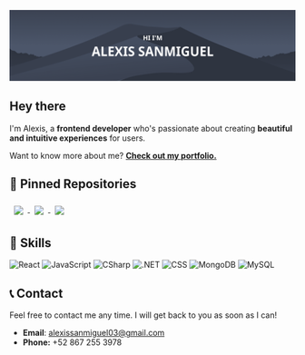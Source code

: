 [![Alexis Github Banner](./assets/banner.png)](https://alexisdev.vercel.app/)

## Hey there

I'm Alexis, a **frontend developer** who's passionate about creating **beautiful and intuitive experiences** for users.

Want to know more about me? **[Check out my portfolio.](https://alexisdev.vercel.app/)**

## 📌 Pinned Repositories

<a href="https://github.com/alexisstdev/alexisdev-portfolio">
  <img align="center" style="margin:0.5rem" src="https://github-readme-stats.vercel.app/api/pin/?username=alexisstdev&repo=alexisdev-portfolio&title_color=ffffff&text_color=c9cacc&icon_color=4c566a&bg_color=2e3440" />
</a>

<a href="https://github.com/alexisstdev/alexis.ai">
  <img align="center" style="margin:0.5rem" src="https://github-readme-stats.vercel.app/api/pin/?username=alexisstdev&repo=alexis.ai&title_color=ffffff&text_color=c9cacc&icon_color=4c566a&bg_color=2e3440" />
</a>

<a href="https://github.com/alexisstdev/binary-search-tree-viewer">
  <img align="center" style="margin:0.5rem" src="https://github-readme-stats.vercel.app/api/pin/?username=alexisstdev&repo=binary-search-tree-viewer&title_color=ffffff&text_color=c9cacc&icon_color=4c566a&bg_color=2e3440" />
</a>

## 💼 Skills

<img src="https://img.shields.io/badge/React-informational?style=flat&logo=react&logoColor=white&color=4c566a" alt="React" height="27" />

<img src="https://img.shields.io/badge/JavaScript-informational?style=flat&logo=JavaScript&logoColor=white&color=4c566a" alt="JavaScript" height="27" />

<img src="https://img.shields.io/badge/CSharp-informational?style=flat&logo=c-sharp&logoColor=white&color=4c566a" alt="CSharp" height="27" />

<img src="https://img.shields.io/badge/.NET-informational?style=flat&logo=.net&logoColor=white&color=4c566a" alt=".NET" height="27" />

<img src="https://img.shields.io/badge/CSS-informational?style=flat&logo=css3&logoColor=white&color=4c566a" alt="CSS" height="27" />

<img src="https://img.shields.io/badge/MongoDB-informational?style=flat&logo=MongoDB&logoColor=white&color=4c566a" alt="MongoDB" height="27" />

<img src="https://img.shields.io/badge/MySQL-informational?style=flat&logo=MySQL&logoColor=white&color=4c566a" alt="MySQL" height="27" />

## 📞 Contact

Feel free to contact me any time. I will get back to you as soon as I can!

- **Email**: alexissanmiguel03@gmail.com
- **Phone:** +52 867 255 3978
